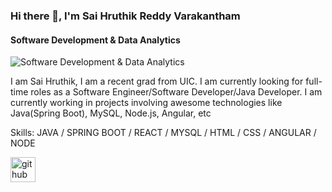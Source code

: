 ### Hi there 👋, I'm Sai Hruthik Reddy Varakantham
#### Software Development & Data Analytics
![Software Development & Data Analytics](https://pbs.twimg.com/profile_banners/1694555316245991424/1695341797/1500x500)

I am Sai Hruthik, I am a recent grad from UIC. I am currently looking for full-time roles as a Software Engineer/Software Developer/Java Developer. I am currently working in projects involving awesome technologies like Java(Spring Boot), MySQL, Node.js, Angular, etc

Skills: JAVA / SPRING BOOT / REACT / MYSQL / HTML / CSS / ANGULAR / NODE

[<img src='https://cdn.jsdelivr.net/npm/simple-icons@3.0.1/icons/github.svg' alt='github' height='40'>](https://github.com/VarakanthamSaiHruthikReddy975)  





